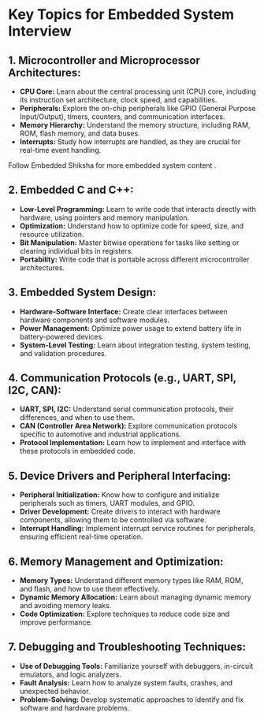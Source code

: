 # Key Topics for Embedded System Interview

## **1. Microcontroller and Microprocessor Architectures:**

- **CPU Core:** Learn about the central processing unit (CPU) core, including its instruction set architecture, clock speed, and capabilities.
- **Peripherals:** Explore the on-chip peripherals like GPIO (General Purpose Input/Output), timers, counters, and communication interfaces.
- **Memory Hierarchy:** Understand the memory structure, including RAM, ROM, flash memory, and data buses.
- **Interrupts:** Study how interrupts are handled, as they are crucial for real-time event handling.

Follow Embedded Shiksha for more embedded system content .

## **2. Embedded C and C++:**

- **Low-Level Programming:** Learn to write code that interacts directly with hardware, using pointers and memory manipulation.
- **Optimization:** Understand how to optimize code for speed, size, and resource utilization.
- **Bit Manipulation:** Master bitwise operations for tasks like setting or clearing individual bits in registers.
- **Portability:** Write code that is portable across different microcontroller architectures.

## **3. Embedded System Design:**

- **Hardware-Software Interface:** Create clear interfaces between hardware components and software modules.
- **Power Management:** Optimize power usage to extend battery life in battery-powered devices.
- **System-Level Testing:** Learn about integration testing, system testing, and validation procedures.


## **4. Communication Protocols (e.g., UART, SPI, I2C, CAN):**

- **UART, SPI, I2C:** Understand serial communication protocols, their differences, and when to use them.
- **CAN (Controller Area Network):** Explore communication protocols specific to automotive and industrial applications.
- **Protocol Implementation:** Learn how to implement and interface with these protocols in embedded code.

## **5. Device Drivers and Peripheral Interfacing:**

- **Peripheral Initialization:** Know how to configure and initialize peripherals such as timers, UART modules, and GPIO.
- **Driver Development:** Create drivers to interact with hardware components, allowing them to be controlled via software.
- **Interrupt Handling:** Implement interrupt service routines for peripherals, ensuring efficient real-time operation.

## **6. Memory Management and Optimization:**

- **Memory Types:** Understand different memory types like RAM, ROM, and flash, and how to use them effectively.
- **Dynamic Memory Allocation:** Learn about managing dynamic memory and avoiding memory leaks.
- **Code Optimization:** Explore techniques to reduce code size and improve performance.

## **7. Debugging and Troubleshooting Techniques:**

- **Use of Debugging Tools:** Familiarize yourself with debuggers, in-circuit emulators, and logic analyzers.
- **Fault Analysis:** Learn how to analyze system faults, crashes, and unexpected behavior.
- **Problem-Solving:** Develop systematic approaches to identify and fix software and hardware problems.